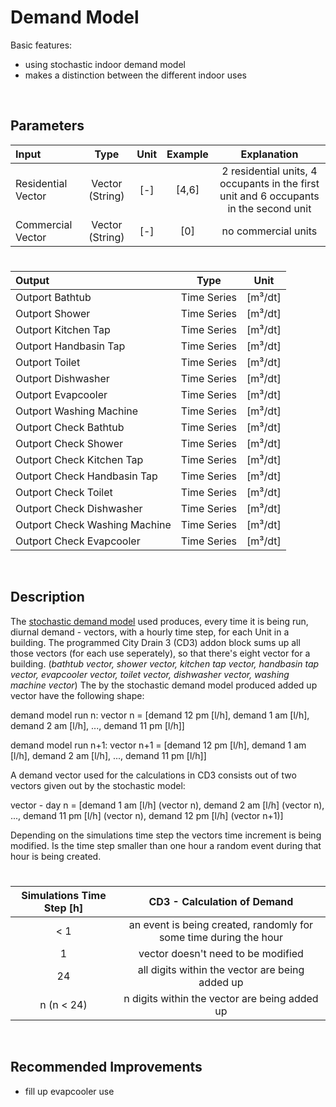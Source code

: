 # Demand Model

Basic features:

 - using stochastic indoor demand model
 - makes a distinction between the different indoor uses
 
<br>

## Parameters 


| Input  | Type  |  Unit  |  Example  | Explanation |
| :------------ |:---------------:| :-----:|:-----:| :-----: |	
| Residential Vector     | Vector (String) | [-] |  [4,6] |  2 residential units, 4 occupants in the first unit and 6 occupants in the second unit  |
| 	Commercial Vector | Vector (String)  |   [-] | [0]  |  no commercial units  |


# 

| Output  | Type  |  Unit  |
| :------------ |:---------------:| :-----:|
|    Outport Bathtub   | Time Series |  [m³/dt]
| Outport Shower |   Time Series  |  [m³/dt]   |
|   Outport Kitchen Tap | Time Series |  [m³/dt]|
|   Outport Handbasin Tap | Time Series |  [m³/dt]|
|    Outport Toilet  |    Time Series     |  [m³/dt]  |
| Outport Dishwasher |   Time Series  |  [m³/dt]   |
|   Outport Evapcooler | Time Series |  [m³/dt]|
| Outport Washing Machine |   Time Series  |  [m³/dt]   |
|    Outport Check Bathtub   | Time Series |  [m³/dt] |
| Outport Check Shower |   Time Series  |  [m³/dt]   |
|   Outport Check Kitchen Tap | Time Series |  [m³/dt] |
|   Outport Check Handbasin Tap | Time Series |  [m³/dt] |
|    Outport Check Toilet  |    Time Series     |  [m³/dt]  |
| Outport Check Dishwasher |   Time Series  |  [m³/dt]   |
| Outport Check Washing Machine |   Time Series  |  [m³/dt]   |
| Outport Check Evapcooler |   Time Series  |  [m³/dt]   |



<br>

## Description 

The [stochastic demand model]() used produces, every time it is being run, diurnal demand - vectors, with a hourly time step, for each Unit in a building.
The programmed City Drain 3 (CD3) addon block sums up all those vectors (for each use seperately), so that there's eight vector for a building.
(_bathtub vector, shower vector, kitchen tap vector, handbasin tap vector, evapcooler vector, toilet vector, dishwasher vector, washing machine vector_)
The by the stochastic demand model produced added up vector have the following shape:

demand model run n: 
vector n = [demand 12 pm [l/h], demand 1 am [l/h], demand 2 am [l/h], ..., demand 11 pm [l/h]]

demand model run n+1: 
vector n+1 = [demand 12 pm [l/h], demand 1 am [l/h], demand 2 am [l/h], ..., demand 11 pm [l/h]]

A demand vector used for the calculations in CD3 consists out of two vectors given out by the stochastic model:

vector - day n = [demand 1 am [l/h] (vector n), demand 2 am [l/h] (vector n), ..., demand 11 pm [l/h] (vector n), demand 12 pm [l/h] (vector n+1)]


Depending on the simulations time step the vectors time increment is being modified.
Is the time step smaller than one hour a random event during that hour is being created.

# 

| Simulations Time Step [h] | CD3 - Calculation of Demand | 
| :------------: |:---------------:| 
| < 1     | an event is being created, randomly for some time during the hour  |
| 	1  | vector doesn't need to be modified  |
| 	24  | all digits within the vector are being added up |
| 	n (n < 24)  | n digits within the vector are being added up  |


<br>

## Recommended Improvements

- fill up evapcooler use












